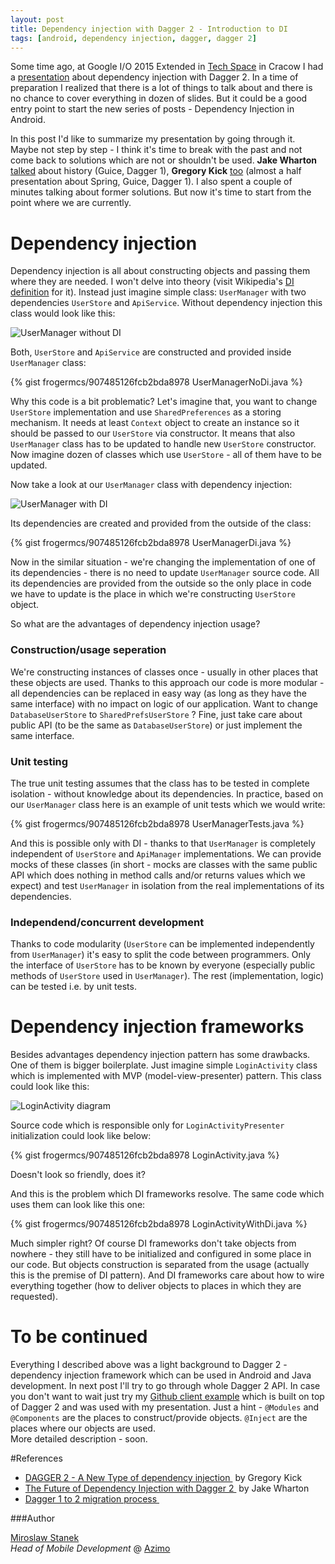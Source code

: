 ```yaml
---
layout: post
title: Dependency injection with Dagger 2 - Introduction to DI
tags: [android, dependency injection, dagger, dagger 2]
---
```


Some time ago, at Google I/O 2015 Extended in [Tech Space] in Cracow I had a [presentation] about dependency injection with Dagger 2. In a time of preparation I realized that there is a lot of things to talk about and there is no chance to cover everything in dozen of slides. But it could be a good entry point to start the new series of posts - Dependency Injection in Android.

<script async class="speakerdeck-embed" data-id="4b55a6f3efac405d9209aa731c9a74c9" data-ratio="1.33333333333333" src="//speakerdeck.com/assets/embed.js"></script>

In this post I'd like to summarize my presentation by going through it. Maybe not step by step - I think it's time to break with the past and not come back to solutions which are not or shouldn't be used. **Jake Wharton** [talked] about history (Guice, Dagger 1), **Gregory Kick** [too] (almost a half presentation about Spring, Guice, Dagger 1). I also spent a couple of minutes talking about former solutions. But now it's time to start from the point where we are currently.

# Dependency injection

Dependency injection is all about constructing objects and passing them where they are needed. I won't delve into theory (visit Wikipedia's [DI definition] for it). Instead just imagine simple class: `UserManager` with two dependencies `UserStore` and `ApiService`. Without dependency injection this class would look like this:

![UserManager without DI](/images/13/user_manager_no_di.png "UserManager without DI")

Both, `UserStore` and `ApiService` are constructed and provided inside `UserManager` class:

{% gist frogermcs/907485126fcb2bda8978 UserManagerNoDi.java %}

Why this code is a bit problematic? Let's imagine that, you want to change `UserStore` implementation and use `SharedPreferences` as a storing mechanism. It needs at least `Context` object to create an instance so it should be passed to our `UserStore` via constructor. It means that also `UserManager` class has to be updated to handle new `UserStore` constructor. Now imagine dozen of classes which use `UserStore` - all of them have to be updated.

Now take a look at our `UserManager` class with dependency injection:

![UserManager with DI](/images/13/user_manager_di.png "UserManager with DI")

Its dependencies are created and provided from the outside of the class:

{% gist frogermcs/907485126fcb2bda8978 UserManagerDi.java %}

Now in the similar situation - we're changing the implementation of one of its dependencies - there is no need to update `UserManager` source code. All its dependencies are provided from the outside so the only place in code we have to update is the place in which we're constructing `UserStore` object.

So what are the advantages of dependency injection usage?

### Construction/usage seperation

We're constructing instances of classes once - usually in other places that these objects are used. Thanks to this approach our code is more modular - all dependencies can be replaced in easy way (as long as they have the same interface) with no impact on logic of our application. Want to change `DatabaseUserStore` to `SharedPrefsUserStore` ? Fine, just take care about public API (to be the same as `DatabaseUserStore`) or just implement the same interface. 

### Unit testing

The true unit testing assumes that the class has to be tested in complete isolation - without knowledge about its dependencies. In practice, based on our `UserManager` class here is an example of unit tests which we would write:

{% gist frogermcs/907485126fcb2bda8978 UserManagerTests.java %}

And this is possible only with DI - thanks to that `UserManager` is completely independent of `UserStore` and `ApiManager` implementations. We can provide mocks of these classes (in short - mocks are classes with the same public API which does nothing in method calls and/or returns values which we expect) and test `UserManager` in isolation from the real implementations of its dependencies.

### Independend/concurrent development

Thanks to code modularity (`UserStore` can be implemented independently from `UserManager`) it's easy to split the code between programmers. Only the interface of `UserStore` has to be known by everyone (especially public methods of `UserStore` used in `UserManager`). The rest (implementation, logic) can be tested i.e. by unit tests.

# Dependency injection frameworks

Besides advantages dependency injection pattern has some drawbacks. One of them is bigger boilerplate. Just imagine simple `LoginActivity` class which is implemented with MVP (model-view-presenter) pattern. This class could look like this:

![LoginActivity diagram](/images/13/login_activity_diagram.png "LoginActivity diagram")

Source code which is responsible only for `LoginActivityPresenter` initialization could look like below:

{% gist frogermcs/907485126fcb2bda8978 LoginActivity.java %}

Doesn't look so friendly, does it?

And this is the problem which DI frameworks resolve. The same code which uses them can look like this one:

{% gist frogermcs/907485126fcb2bda8978 LoginActivityWithDi.java %}

Much simpler right? Of course DI frameworks don't take objects from nowhere - they still have to be initialized and configured in some place in our code. But objects construction is separated from the usage (actually this is the premise of DI pattern). And DI frameworks care about how to wire everything together (how to deliver objects to places in which they are requested).

# To be continued

Everything I described above was a light background to Dagger 2 - dependency injection framework which can be used in Android and Java development. In next post I'll try to go through whole Dagger 2 API. In case you don't want to wait just try my [Github client example] which is built on top of Dagger 2 and was used with my presentation. Just a hint - `@Modules` and `@Components` are the places to construct/provide objects. `@Inject` are the places where our objects are used.  
More detailed description - soon.

#References

- [DAGGER 2 - A New Type of dependency injection ](https://www.youtube.com/watch?v=oK_XtfXPkqw) by Gregory Kick
- [The Future of Dependency Injection with Dagger 2 ](https://www.parleys.com/tutorial/the-future-dependency-injection-dagger-2) by Jake Wharton
- [Dagger 1 to 2 migration process ](http://frogermcs.github.io/dagger-1-to-2-migration/)

###Author

[Miroslaw Stanek]  
*Head of Mobile Development* @ [Azimo]

[Tech Space]:http://gototech.space/
[talked]:https://www.parleys.com/tutorial/5471cdd1e4b065ebcfa1d557/
[too]:https://www.youtube.com/watch?v=oK_XtfXPkqw
[presentation]:https://speakerdeck.com/frogermcs/dependency-injection-with-dagger-2
[DI definition]:http://en.wikipedia.org/wiki/Dependency_injection
[Github client example]:https://github.com/frogermcs/GithubClient
[Miroslaw Stanek]:http://about.me/froger_mcs
[Azimo]:https://azimo.com
